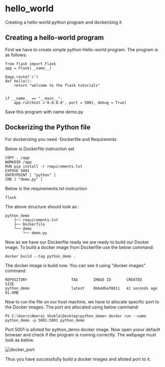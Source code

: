 # hello_world
Creating a hello-world python program and dockerizing it

## Creating a hello-world program

First we have to create simple python Hello-world program.
The program is as follows:
````
from flask import Flask 
app = Flask(__name__) 

@app.route('/') 
def hello(): 
	return "welcome to the flask tutorials"


if __name__ == "__main__": 
	app.run(host ='0.0.0.0', port = 5001, debug = True) 

````
Save this program with name demo.py


## Dockerizing the Python file
 For dockerizing you need 
-Dockerfile and Requiremnts
 
Below is Dockerfile instruction set

````FROM python:alpine3.7 
COPY . /app
WORKDIR /app
RUN pip install -r requirements.txt 
EXPOSE 5001 
ENTRYPOINT [ "python" ] 
CMD [ "demo.py" ] 
````

Below is the requirements.txt instruction

````# requirements.txt file
flask
````

The above structure should look as :
````
python_demo
    ├── requirements.txt
    ├── Dockerfile
    └── demo
        └── demo.py
````

Now as we have our Dockerfile ready we are ready to build our Docker image. To build a docker image from Dockerfile use the below command:

```` 
docker build --tag python_demo .  
````

The docker image is build now. You can see it using "docker images" command

````
REPOSITORY                    TAG       IMAGE ID       CREATED          SIZE
python_demo                   latest    0bb4dbaf8811   41 seconds ago   91.6MB
````

Now to run the file on our host machine, we have to allocate specific port to the Docker images. The port are allocated using below cammand:

````
PS C:\Users\Neeraj Shukla\Desktop\python_demo> docker run --name python_demo -p 5001:5001 python_demo

````
Port 5001 is alloted for python_demo docker image. Now open yoour default browser and check if the program is running correctly. The webpage must look as below.


![docker_port](https://user-images.githubusercontent.com/79436509/114925076-45c25980-9e4c-11eb-815a-58e62ce1cec8.JPG)

Thus you have successfully build a docker images and alloted port to it.
